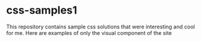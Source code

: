 # css-samples1
This repository contains sample css solutions that were interesting and cool for me.
Here are examples of only the visual component of the site
